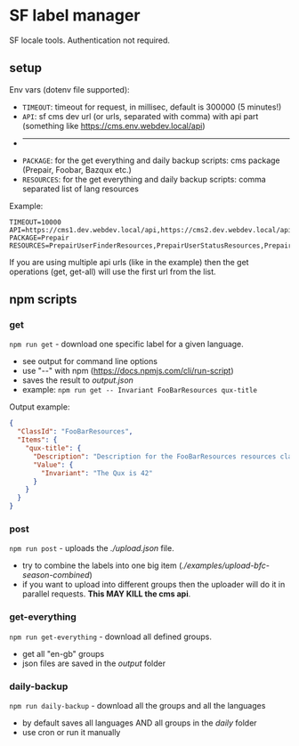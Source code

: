 SF label manager
================

SF locale tools. Authentication not required.

## setup

Env vars (dotenv file supported):

* `TIMEOUT`: timeout for request, in millisec, default is 300000 (5 minutes!)
* `API`: sf cms dev url (or urls, separated with comma) with api part (something like https://cms.env.webdev.local/api)
* ----
* `PACKAGE`: for the get everything and daily backup scripts: cms package (Prepair, Foobar, Bazqux etc.)
* `RESOURCES`: for the get everything and daily backup scripts: comma separated list of lang resources

Example:

```shell
TIMEOUT=10000
API=https://cms1.dev.webdev.local/api,https://cms2.dev.webdev.local/api,https://cms3.dev.webdev.local/api
PACKAGE=Prepair
RESOURCES=PrepairUserFinderResources,PrepairUserStatusResources,PrepairErrorCodeResources,DoNotTranslateResources
```

If you are using multiple api urls (like in the example) then the get operations (get, get-all) will use the first url from the list.

## npm scripts

### get

`npm run get` - download one specific label for a given language.

* see output for command line options
* use "--" with npm (https://docs.npmjs.com/cli/run-script)
* saves the result to _output.json_
* example: `npm run get -- Invariant FooBarResources qux-title`

Output example:

```json
{
  "ClassId": "FooBarResources",
  "Items": {
    "qux-title": {
      "Description": "Description for the FooBarResources resources class",
      "Value": {
        "Invariant": "The Qux is 42"
      }
    }
  }
}
```

### post

`npm run post` - uploads the _./upload.json_ file.

* try to combine the labels into one big item (_./examples/upload-bfc-season-combined_)
* if you want to upload into different groups then the uploader will
  do it in parallel requests. __This MAY KILL the cms api__.

### get-everything

`npm run get-everything` - download all defined groups.

* get all "en-gb" groups
* json files are saved in the _output_ folder

### daily-backup

`npm run daily-backup` - download all the groups and all the languages

* by default saves all languages AND all groups in the _daily_ folder
* use cron or run it manually
